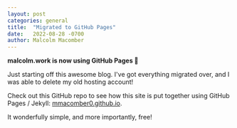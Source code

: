 ```yaml
---
layout: post
categories: general
title:  "Migrated to GitHub Pages"
date:   2022-08-28 -0700
author: Malcolm Macomber
---
```


**malcolm.work is now using GitHub Pages 💪**

<!--more-->

Just starting off this awesome blog. 
I've got everything migrated over, and I was able to delete my old hosting account! 

Check out this GitHub repo to see how this site is put together using GitHub Pages / Jekyll: [mmacomber0.github.io](https://github.com/mmacomber0/mmacomber0.github.io).

It wonderfully simple, and more importantly, free!

